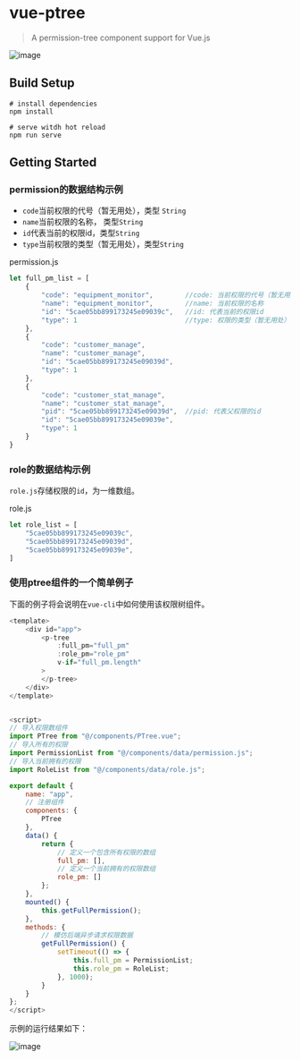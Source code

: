 # vue-ptree

> A permission-tree component support for Vue.js

![image](https://github.com/jawnwa22/vue-ptree/raw/master/example.jpg)

## Build Setup

```
# install dependencies
npm install

# serve witdh hot reload
npm run serve
```

## Getting Started

### permission的数据结构示例

* `code`当前权限的代号（暂无用处），类型 `String`
* `name`当前权限的名称， 类型`String`
* `id`代表当前的权限id，类型`String`
* `type`当前权限的类型（暂无用处），类型`String`


permission.js

```javascript
let full_pm_list = [
    {
        "code": "equipment_monitor",        //code: 当前权限的代号（暂无用处）
        "name": "equipment_monitor",        //name: 当前权限的名称
        "id": "5cae05bb899173245e09039c",   //id: 代表当前的权限id
        "type": 1                           //type: 权限的类型（暂无用处）
    },
    {
        "code": "customer_manage",
        "name": "customer_manage",
        "id": "5cae05bb899173245e09039d",
        "type": 1
    },
    {
        "code": "customer_stat_manage",
        "name": "customer_stat_manage",
        "pid": "5cae05bb899173245e09039d",  //pid: 代表父权限的id
        "id": "5cae05bb899173245e09039e",
        "type": 1
    }
}
```

### role的数据结构示例

`role.js`存储权限的`id`，为一维数组。

role.js

```javascript
let role_list = [
    "5cae05bb899173245e09039c",
    "5cae05bb899173245e09039d",
    "5cae05bb899173245e09039e",
]
```

### 使用ptree组件的一个简单例子

下面的例子将会说明在`vue-cli`中如何使用该权限树组件。

```javascript
<template>
    <div id="app">
        <p-tree 
            :full_pm="full_pm" 
            :role_pm="role_pm" 
            v-if="full_pm.length"
        >
        </p-tree>
    </div>
</template>


<script>
// 导入权限数组件
import PTree from "@/components/PTree.vue";
// 导入所有的权限
import PermissionList from "@/components/data/permission.js";
// 导入当前拥有的权限
import RoleList from "@/components/data/role.js";

export default {
    name: "app",
    // 注册组件
    components: {
        PTree
    },
    data() {
        return {
            // 定义一个包含所有权限的数组
            full_pm: [],
            // 定义一个当前拥有的权限数组
            role_pm: []
        };
    },
    mounted() {
        this.getFullPermission();
    },
    methods: {
        // 模仿后端异步请求权限数据
        getFullPermission() {
            setTimeout(() => {
                this.full_pm = PermissionList;
                this.role_pm = RoleList;
            }, 1000);
        }
    }
};
</script>
```

示例的运行结果如下：

![image](https://github.com/jawnwa22/vue-ptree/raw/master/example_1.jpg)


